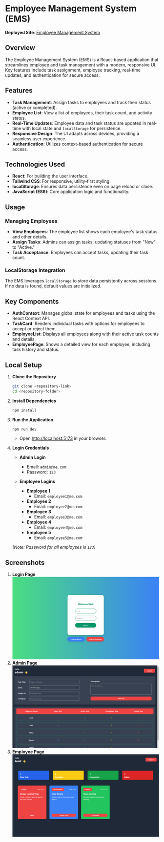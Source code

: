 
# Employee Management System (EMS)

**Deployed Site**: [Employee Management System](https://employee-management-system-byrudra.netlify.app/)

## Overview
The Employee Management System (EMS) is a React-based application that streamlines employee and task management with a modern, responsive UI. Key features include task assignment, employee tracking, real-time updates, and authentication for secure access.

## Features
- **Task Management**: Assign tasks to employees and track their status (active or completed).
- **Employee List**: View a list of employees, their task count, and activity status.
- **Real-Time Updates**: Employee data and task status are updated in real-time with local state and `localStorage` for persistence.
- **Responsive Design**: The UI adapts across devices, providing a seamless user experience.
- **Authentication**: Utilizes context-based authentication for secure access.

## Technologies Used
- **React**: For building the user interface.
- **Tailwind CSS**: For responsive, utility-first styling.
- **localStorage**: Ensures data persistence even on page reload or close.
- **JavaScript (ES6)**: Core application logic and functionality.

## Usage

### Managing Employees
- **View Employees**: The employee list shows each employee's task status and other details.
- **Assign Tasks**: Admins can assign tasks, updating statuses from "New" to "Active."
- **Task Acceptance**: Employees can accept tasks, updating their task count.

### LocalStorage Integration
The EMS leverages `localStorage` to store data persistently across sessions. If no data is found, default values are initialized.

## Key Components
- **AuthContext**: Manages global state for employees and tasks using the React Context API.
- **TaskCard**: Renders individual tasks with options for employees to accept or reject them.
- **EmployeeList**: Displays all employees along with their active task counts and details.
- **EmployeePage**: Shows a detailed view for each employee, including task history and status.

## Local Setup

1. **Clone the Repository**  
   ```bash
   git clone <repository-link>
   cd <repository-folder>
   ```

2. **Install Dependencies**  
   ```bash
   npm install
   ```

3. **Run the Application**  
   ```bash
   npm run dev
   ```
   - Open [http://localhost:5173](http://localhost:5173) in your browser.

4. **Login Credentials**

   - **Admin Login**  
     - Email: `admin@me.com`
     - Password: `123`

   - **Employee Logins**
     - **Employee 1**  
       - Email: `employee1@me.com`
     - **Employee 2**  
       - Email: `employee2@me.com`
     - **Employee 3**  
       - Email: `employee3@me.com`
     - **Employee 4**  
       - Email: `employee4@me.com`
     - **Employee 5**  
       - Email: `employee5@me.com`

   *(Note: Password for all employees is `123`)*

## Screenshots
1. **Login Page**
   ![Login Page](./src/assets/login.png)
2. **Admin Page**
   ![Admin Page](./src/assets/admin.png)
3. **Employee Page**
   ![Employee Page](./src/assets/employee.png)
